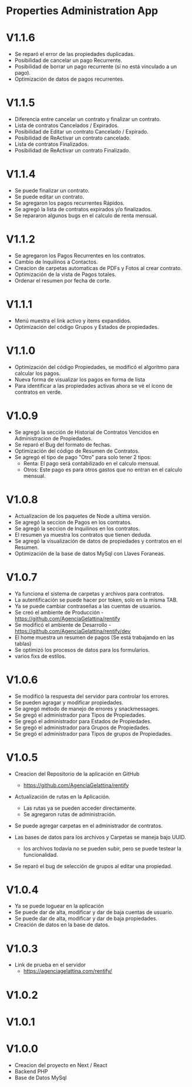# Properties Administration App

# V1.1.6
- Se reparó el error de las propiedades duplicadas.
- Posibilidad de cancelar un pago Recurrente.
- Posibilidad de borrar un pago recurrente (si no está vinculado a un pago).
- Optimización de datos de pagos recurrentes.

# V1.1.5
- Diferencia entre cancelar un contrato y finalizar un contrato.
- Lista de contratos Cancelados / Expirados.
- Posibilidad de Editar un contrato Cancelado / Expirado.
- Posibilidad de ReActivar un contrato cancelado.
- Lista de contratos Finalizados.
- Posibilidad de ReActivar un contrato Finalizado.

# V1.1.4
- Se puede finalizar un contrato.
- Se puede editar un contrato.
- Se agregaron los pagos recurrentes Rápidos.
- Se agregó la lista de contratos expirados y/o finalizados.
- Se repararon algunos bugs en el calculo de renta mensual.

# V1.1.2
- Se agregaron los Pagos Recurrentes en los contratos.
- Cambio de Inquilinos a Contactos.
- Creacion de carpetas automaticas de PDFs y Fotos al crear contrato.
- Optimización de la vista de Pagos totales.
- Ordenar el resumen por fecha de corte.

# V1.1.1
- Menú muestra el link activo y items expandidos.
- Optimización del código Grupos y Estados de propiedades.

# V1.1.0
- Optimización del código Propiedades, se modificó el algoritmo para calcular los pagos.
- Nueva forma de visualizar los pagos en forma de lista
- Para identificar a las propiedades activas ahora se vé el ícono de contratos en verde.

# V1.0.9
- Se agregó la sección de Historial de Contratos Vencidos en Administracion de Propiedades.
- Se reparó el Bug del formato de fechas.
- Optimización del código de Resumen de Contratos.
- Se agregó el tipo de pago "Otro" para solo tener 2 tipos:
    - Renta: El pago será contabilizado en el calculo mensual.
    - Otros: Este pago es para otros gastos que no entran en el calculo mensual.

# V1.0.8
- Actualizacion de los paquetes de Node a ultima versión.
- Se agregó la seccion de Pagos en los contratos.
- Se agregó la seccion de Inquilinos en los contratos.
- El resumen ya muestra los contratos que tienen deduda.
- Se agregó la visualización de datos de propiedades y contratos en el Resumen.
- Optimización de la base de datos MySql con Llaves Foraneas.

# V1.0.7
- Ya funciona el sistema de carpetas y archivos para contratos.
- La autentificación se puede hacer por token, solo en la misma TAB.
- Ya se puede cambiar contraseñas a las cuentas de usuarios.
- Se creó el ambiente de Producción - https://github.com/AgenciaGelattina/rentify
- Se modificó el ambiente de Desarrollo - https://github.com/AgenciaGelattina/rentify/dev
- El home muestra un resumen de pagos (Se está trabajando en las tablas)
- Se optimizó los procesos de datos para los formularios.
- varios fixs de estilos.

# V1.0.6
- Se modificó la respuesta del servidor para controlar los errores.
- Se pueden agragar y modificar propiedades.
- Se agregó método de manejo de errores y snackmessages.
- Se gregó el administrador para Tipos de Propiedades.
- Se gregó el administrador para Estados de Propiedades.
- Se gregó el administrador para Grupos de Propiedades.
- Se gregó el administrador para Tipos de grupos de Propiedades.

# V1.0.5
- Creacion del Repositorio de la aplicación en GitHub
    - https://github.com/AgenciaGelattina/rentify

- Actualización de rutas en la Aplicación.
    - Las rutas ya se pueden acceder directamente.
    - Se agregaron rutas de administración.

- Se puede agregar carpetas en el administrador de contratos.
- Las bases de datos para los archivos y Carpetas se maneja bajo UUID.
    - los archivos todavía no se pueden subir, pero se puede testear la funcionalidad.

- Se reparó el bug de selección de grupos al editar una propiedad.

# V1.0.4
- Ya se puede loguear en la aplicación
- Se puede dar de alta, modificar y dar de baja cuentas de usuario.
- Se puede dar de alta, modificar y dar de baja propiedades.
- Creación de datos en la base de datos.

# V1.0.3
- Link de prueba en el servidor 
   - https://agenciagelattina.com/rentify/

# V1.0.2
# V1.0.1
# V1.0.0
 - Creacion del proyecto en Next / React
 - Backend PHP
 - Base de Datos MySql